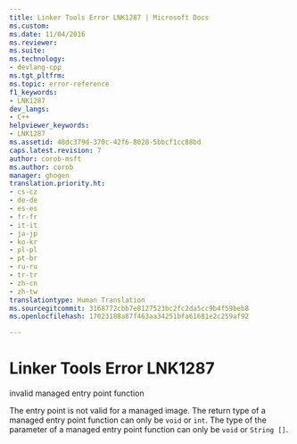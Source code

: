 ```yaml
---
title: Linker Tools Error LNK1287 | Microsoft Docs
ms.custom: 
ms.date: 11/04/2016
ms.reviewer: 
ms.suite: 
ms.technology:
- devlang-cpp
ms.tgt_pltfrm: 
ms.topic: error-reference
f1_keywords:
- LNK1287
dev_langs:
- C++
helpviewer_keywords:
- LNK1287
ms.assetid: 48dc379d-370c-42f6-8028-5bbcf1cc88bd
caps.latest.revision: 7
author: corob-msft
ms.author: corob
manager: ghogen
translation.priority.ht:
- cs-cz
- de-de
- es-es
- fr-fr
- it-it
- ja-jp
- ko-kr
- pl-pl
- pt-br
- ru-ru
- tr-tr
- zh-cn
- zh-tw
translationtype: Human Translation
ms.sourcegitcommit: 3168772cbb7e8127523bc2fc2da5cc9b4f59beb8
ms.openlocfilehash: 17023188a87f463aa34251bfa61681e2c259af92

---
```

# Linker Tools Error LNK1287
invalid managed entry point function  
  
 The entry point is not valid for a managed image. The return type of a managed entry point function can only be `void` or `int`. The type of the parameter of a managed entry point function can only be `void` or `String []`.


<!--HONumber=Jan17_HO2-->


